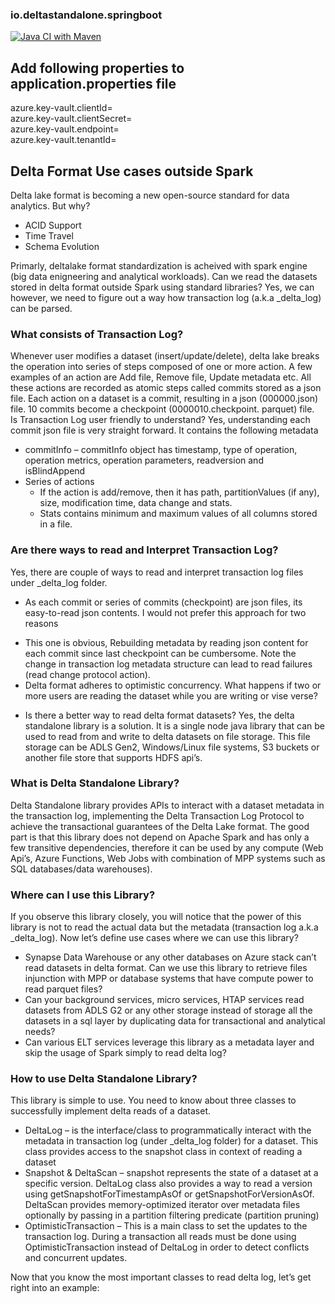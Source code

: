 ### io.deltastandalone.springboot

[![Java CI with Maven](https://github.com/prdpsvs/io.deltastandalone.springboot/actions/workflows/maven.yml/badge.svg?branch=main)](https://github.com/prdpsvs/io.deltastandalone.springboot/actions/workflows/maven.yml)


## Add following properties to application.properties file

azure.key-vault.clientId=  
azure.key-vault.clientSecret=  
azure.key-vault.endpoint=  
azure.key-vault.tenantId=  


## Delta Format Use cases outside Spark

Delta lake format is becoming a new open-source standard for data analytics. But why?
* ACID Support
* Time Travel
* Schema Evolution

Primarly, deltalake format standardization is acheived with spark engine (big data enigneering and analytical workloads). Can we read the datasets stored in delta format outside Spark using standard libraries? Yes, we can however, we need to figure out a way how transaction log (a.k.a _delta_log) can be parsed.

### What consists of Transaction Log?
Whenever user modifies a dataset (insert/update/delete), delta lake breaks the operation into series of steps composed of one or more action. A few examples of an action are Add file, Remove file, Update metadata etc. All these actions are recorded as atomic steps called commits stored as a json file. Each action on a dataset is a commit, resulting in a json (000000.json) file. 10 commits become a checkpoint (0000010.checkpoint. parquet) file.  
Is Transaction Log user friendly to understand?
Yes, understanding each commit json file is very straight forward. It contains the following metadata
* commitInfo – commitInfo object has timestamp, type of operation, operation metrics, operation parameters, readversion and isBlindAppend
* Series of actions
  -	If the action is add/remove, then it has path, partitionValues (if any), size, modification time, data change and stats.
  -	Stats contains minimum and maximum values of all columns stored in a file.

### Are there ways to read and Interpret Transaction Log?
Yes, there are couple of ways to read and interpret transaction log files under _delta_log folder.
*	As each commit or series of commits (checkpoint) are json files, its easy-to-read json contents. I would not prefer this approach for two reasons 
  - This one is obvious, Rebuilding metadata by reading json content for each commit since last checkpoint can be cumbersome. Note the change in transaction log     metadata structure can lead to read failures (read change protocol action).
  - Delta format adheres to optimistic concurrency. What happens if two or more users are reading the dataset while you are writing or vise verse?
*	Is there a better way to read delta format datasets? Yes, the delta standalone library is a solution. It is a single node java library that can be used to read from and write to delta datasets on file storage. This file storage can be ADLS Gen2, Windows/Linux file systems, S3 buckets or another file store that supports HDFS api’s.

### What is Delta Standalone Library?

Delta Standalone library provides APIs to interact with a dataset metadata in the transaction log, implementing the Delta Transaction Log Protocol to achieve the transactional guarantees of the Delta Lake format. The good part is that this library does not depend on Apache Spark and has only a few transitive dependencies, therefore it can be used by any compute (Web Api’s, Azure Functions, Web Jobs with combination of MPP systems such as SQL databases/data warehouses).

### Where can I use this Library?
If you observe this library closely, you will notice that the power of this library is not to read the actual data but the metadata (transaction log a.k.a _delta_log). Now let’s define use cases where we can use this library?
* Synapse Data Warehouse or any other databases on Azure stack can’t read datasets in delta format. Can we use this library to retrieve files injunction with MPP or database systems that have compute power to read parquet files? 
* Can your background services, micro services, HTAP services read datasets from ADLS G2 or any other storage instead of storage all the datasets in a sql layer by duplicating data for transactional and analytical needs?
* Can various ELT services leverage this library as a metadata layer and skip the usage of Spark simply to read delta log?

### How to use Delta Standalone Library?

This library is simple to use. You need to know about three classes to successfully implement delta reads of a dataset.
* DeltaLog – is the interface/class to programmatically interact with the metadata in transaction log (under _delta_log folder) for a dataset. This class provides access to the snapshot class in context of reading a dataset 
* Snapshot & DeltaScan – snapshot represents the state of a dataset at a specific version. DeltaLog class also provides a way to read a version using getSnapshotForTimestampAsOf or getSnapshotForVersionAsOf. DeltaScan provides memory-optimized iterator over metadata files optionally by passing in a partition filtering predicate (partition pruning)
* OptimisticTransaction – This is a main class to set the updates to the transaction log. During a transaction all reads must be done using OptimisticTransaction instead of DeltaLog in order to detect conflicts and concurrent updates.

Now that you know the most important classes to read delta log, let’s get right into an example:




